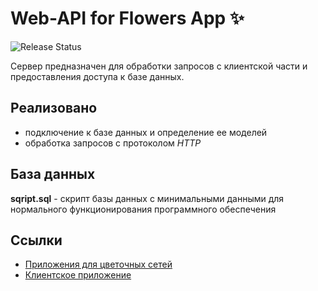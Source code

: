 # Web-API for Flowers App ✨
![Release Status](https://img.shields.io/badge/version-1.0-lightgrey)

Сервер предназначен для обработки запросов с клиентской части и предоставления доступа к базе данных.
## Реализовано
- подключение к базе данных и определение ее моделей
- обработка запросов с протоколом *HTTP*
## База данных
__sqript.sql__ - скрипт базы данных с минимальными данными для нормального функционирования программного обеспечения
## Ссылки
- [Приложения для цветочных сетей](https://github.com/ermeevar/FlowerUI)
- [Клиентское приложение](https://github.com/ermeevar/FlowerUserUI)
